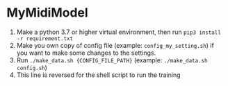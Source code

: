 # MyMidiModel

1. Make a python 3.7 or higher virtual environment, then run `pip3 install -r requirement.txt`
2. Make you own copy of config file (example: `config_my_setting.sh`) if you want to make some changes to the settings.
3. Run `./make_data.sh {CONFIG_FILE_PATH}` (example: `./make_data.sh config.sh`)
4. This line is reversed for the shell script to run the training
